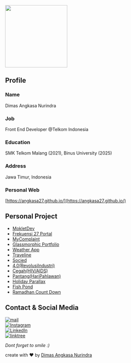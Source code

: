 <img src="https://avatars0.githubusercontent.com/u/41984181?s=400&u=7a60dbe01be2b8d6d518410ec0197fac58e7ec5a&v=4" width="200" height="200">

## Profile

### Name

Dimas Angkasa Nurindra

### Job

Front End Developer @Telkom Indonesia

### Education

SMK Telkom Malang (2021), Binus University (2025)

### Address

Jawa Timur, Indonesia 

### Personal Web

[https://angkasa27.github.io/](https://angkasa27.github.io/) 

## Personal Project

- [MokletDev](https://mokletdev.vercel.app/)
- [Frekuensi 27 Portal](https://angkasa27.github.io/react-frekuensi27/)
- [MyComplaint](https://angkasa27.github.io/react-tailwind-mycomplaint/)
- [Glassmorphic Portfolio](https://angkasa27.github.io/react-tailwind-glassmorphic/)
- [Weather App](https://weather-app-angkasa27.netlify.app/)
- [Traveline](https://traveline.web.app/)
- [Socied](https://socied.web.app/)
- [4.0(RevolusiIndustri)](https://angkasa27.github.io/Web-Revolusi-Industri/)
- [Cegah(HIV/AIDS)](https://angkasa27.github.io/Web-Cegah-HIV-Aids/index.html)
- [Pantang(HariPahlawan)](https://angkasa27.github.io/Web-Pantang-Hari-Pahlawan/)
- [Holiday Parallax](https://angkasa27.github.io/web-Holiday-parallax/)
- [Fish Pond](https://angkasa27.github.io/web-Fish-pond/)
- [Ramadhan Count Down](https://mokletdev.github.io/ramadhan-countdown/)

## Contact & Social Media
 <a href="mailto:mas.angkasa27@gmail.com" target="_blank"><img alt="mail" src="https://img.shields.io/badge/-gmail:%20mas.angkasa27@gmail.com-ea4335?&style=for-the-badge&logo=gmail&logoColor=white" /></a><br>
<a href="https://instagram.com/mas.angkasa27" target="_blank"><img alt="Instagram" src="https://img.shields.io/badge/-Instagram:%20@mas.angkasa27-E4406F?&style=for-the-badge&logo=Instagram&logoColor=white" /></a><br>
 <a href="https://www.linkedin.com/in/dimasangkasa/" target="_blank"><img alt="LinkedIn" src="https://img.shields.io/badge/-LinkedIn:%20Dimas%20Angkasa%20Nurindra-0A66C2?&style=for-the-badge&logo=linkedin&logoColor=white" /></a> <br>
 <a href="https://linktr.ee/angkasa27" target="_blank"><img alt="linktree" src="https://img.shields.io/badge/-Linktree:%20angkasa27-39e09b?&style=for-the-badge&logo=linktree&logoColor=white" /></a>

_Dont forget to smile :)_

create with :heart: by [Dimas Angkasa Nurindra](https://github.com/angkasa27)
